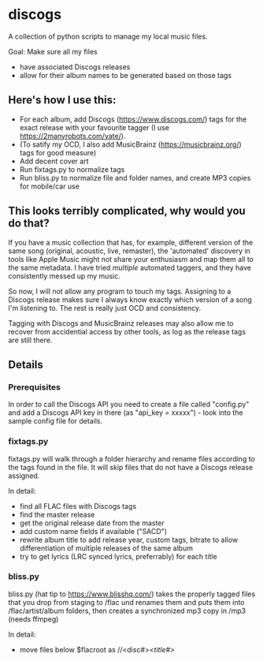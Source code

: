 # discogs

A collection of python scripts to manage my local music files.


Goal: Make sure all my files
- have associated Discogs releases
- allow for their album names to be generated based on those tags

## Here's how I use this:
- For each album, add Discogs (https://www.discogs.com/) tags for the exact release with your favourite tagger (I use https://2manyrobots.com/yate/).
- (To satify my OCD, I also add MusicBrainz (https://musicbrainz.org/) tags for good measure) 
- Add decent cover art
- Run fixtags.py to normalize tags
- Run bliss.py to normalize file and folder names, and create MP3 copies for mobile/car use

## This looks terribly complicated, why would you do that?

If you have a music collection that has, for example, different version of the same song (original, acoustic, live, remaster), the 'automated' discovery in tools like Apple Music might not share your enthusiasm and map them all to the same metadata. I have tried *multiple* automated taggers, and they have consistently messed up my music.

So now, I will not allow any program to touch my tags. Assigning to a Discogs release makes sure I always know exactly which version of a song I'm listening to. The rest is really just OCD and consistency.

Tagging with Discogs and MusicBrainz releases may also allow me to recover from accidential access by other tools, as log as the release tags are still there.

## Details

### Prerequisites

In order to call the Discogs API you need to create a file called "config.py" and add a Discogs API key in there (as "api_key = xxxxx") - look into the sample config file for details.

### fixtags.py 

fixtags.py <folder> will walk through a folder hierarchy and rename files according to the tags found in the file. It will skip files that do not have a Discogs release assigned. 

In detail:
- find all FLAC files with Discogs tags
- find the master release
- get the original release date from the master
- add custom name fields if available ("SACD")
- rewrite album title to add release year, custom tags, bitrate to allow differentiation of multiple releases of the same album
- try to get lyrics (LRC synced lyrics, preferrably) for each title

### bliss.py

bliss.py (hat tip to https://www.blisshq.com/) takes the properly tagged files that you drop from staging to /flac und renames them and puts them into /flac/artist/album folders, then creates a synchronized mp3 copy in /mp3 (needs ffmpeg) 

In detail:
- move files below $flacroot as <album artist>/<album>/<disc#>_<title#>_<title> files
- check for tag errors and write album.csv file
- remove empty directories
- check for MP3 files with changed source FLAC files
- create missing MP3 files 

## Libraries and tools used

- Python Discogs client https://github.com/joalla/discogs_client
- Python tagger MusicTag https://github.com/KristoforMaynard/music-tag
- Python Dynamic Range calculation by https://github.com/janw/drmeter/
- Lyrics API by https://github.com/tranxuanthang/lrcget

## To Do

Make a proper requirements.txt file